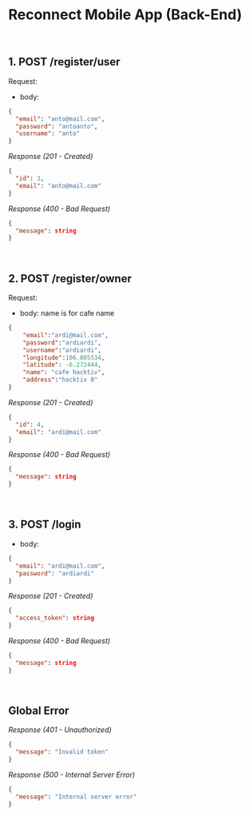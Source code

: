 # Reconnect Mobile App (Back-End)

&nbsp;

## 1. POST /register/user

Request:

- body:

```json
{
  "email": "anto@mail.com",
  "password": "antoanto",
  "username": "anto"
}
```

_Response (201 - Created)_

```json
{
  "id": 3,
  "email": "anto@mail.com"
}
```

_Response (400 - Bad Request)_

```json
{
  "message": string
}
```

&nbsp;

## 2. POST /register/owner

Request:

- body:
name is for cafe name
```json
{
    "email":"ardi@mail.com",
    "password":"ardiardi",
    "username":"ardiardi",
    "longitude":106.805534,
    "latitude": -6.272444, 
    "name": "cafe hacktiv", 
    "address":"hacktiv 8"
}
```

_Response (201 - Created)_

```json
{
  "id": 4,
  "email": "ardi@mail.com"
}
```

_Response (400 - Bad Request)_

```json
{
  "message": string
}
```

&nbsp;

## 3. POST /login

- body:

```json
{
  "email": "ardi@mail.com",
  "password": "ardiardi"
}
```

_Response (201 - Created)_

```json
{
  "access_token": string
}
```

_Response (400 - Bad Request)_

```json
{
  "message": string
}
```

&nbsp;

## Global Error

_Response (401 - Unauthorized)_

```json
{
  "message": "Invalid token"
}
```

_Response (500 - Internal Server Error)_

```json
{
  "message": "Internal server error"
}
```
